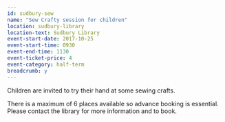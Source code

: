 ```yaml
---
id: sudbury-sew
name: "Sew Crafty session for children"
location: sudbury-library
location-text: Sudbury Library
event-start-date: 2017-10-25
event-start-time: 0930
event-end-time: 1130
event-ticket-price: 4
event-category: half-term
breadcrumb: y
---
```


Children are invited to try their hand at some sewing crafts.

There is a maximum of 6 places available so advance booking is essential. Please contact the library for more information and to book.
